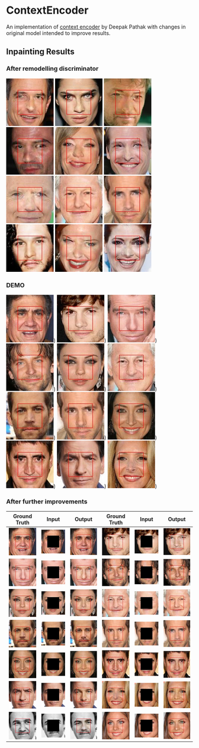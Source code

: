 # ContextEncoder
An implementation of [context encoder](http://people.eecs.berkeley.edu/~pathak/context_encoder/) by Deepak Pathak with changes in original model intended to improve results.
## Inpainting Results
### After remodelling discriminator
![](https://github.com/afrozalm/ContextEncoder/blob/master/results/122_output.jpg)
![](https://github.com/afrozalm/ContextEncoder/blob/master/results/125_output.jpg)
![](https://github.com/afrozalm/ContextEncoder/blob/master/results/126_output.jpg)
![](https://github.com/afrozalm/ContextEncoder/blob/master/results/127_output.jpg)
![](https://github.com/afrozalm/ContextEncoder/blob/master/results/128_output.jpg)
![](https://github.com/afrozalm/ContextEncoder/blob/master/results/131_output.jpg)
![](https://github.com/afrozalm/ContextEncoder/blob/master/results/133_output.jpg)
![](https://github.com/afrozalm/ContextEncoder/blob/master/results/141_output.jpg)
![](https://github.com/afrozalm/ContextEncoder/blob/master/results/143_output.jpg)
![](https://github.com/afrozalm/ContextEncoder/blob/master/results/149_output.jpg)
![](https://github.com/afrozalm/ContextEncoder/blob/master/results/152_output.jpg)
![](https://github.com/afrozalm/ContextEncoder/blob/master/results/154_output.jpg)

### DEMO
![](https://github.com/afrozalm/ContextEncoder/blob/master/results/9.gif))
![](https://github.com/afrozalm/ContextEncoder/blob/master/results/25.gif))
![](https://github.com/afrozalm/ContextEncoder/blob/master/results/34.gif))
![](https://github.com/afrozalm/ContextEncoder/blob/master/results/89.gif))
![](https://github.com/afrozalm/ContextEncoder/blob/master/results/101.gif))
![](https://github.com/afrozalm/ContextEncoder/blob/master/results/141.gif))
![](https://github.com/afrozalm/ContextEncoder/blob/master/results/142.gif))
![](https://github.com/afrozalm/ContextEncoder/blob/master/results/143.gif))
![](https://github.com/afrozalm/ContextEncoder/blob/master/results/146.gif))
![](https://github.com/afrozalm/ContextEncoder/blob/master/results/174.gif))
![](https://github.com/afrozalm/ContextEncoder/blob/master/results/186.gif))
![](https://github.com/afrozalm/ContextEncoder/blob/master/results/200.gif))

### After further improvements
Ground Truth | Input | Output | Ground Truth | Input | Output 
------|--------------|--------|-------|--------------|--------
![](https://github.com/afrozalm/ContextEncoder/blob/master/results/9_groundTruth.jpg) |![](https://github.com/afrozalm/ContextEncoder/blob/master/results/9_input.jpg) |![](https://github.com/afrozalm/ContextEncoder/blob/master/results/9_output.jpg) |![](https://github.com/afrozalm/ContextEncoder/blob/master/results/25_groundTruth.jpg) |![](https://github.com/afrozalm/ContextEncoder/blob/master/results/25_input.jpg) |![](https://github.com/afrozalm/ContextEncoder/blob/master/results/25_output.jpg) |
![](https://github.com/afrozalm/ContextEncoder/blob/master/results/34_groundTruth.jpg) |![](https://github.com/afrozalm/ContextEncoder/blob/master/results/34_input.jpg) |![](https://github.com/afrozalm/ContextEncoder/blob/master/results/34_output.jpg) |![](https://github.com/afrozalm/ContextEncoder/blob/master/results/89_groundTruth.jpg) |![](https://github.com/afrozalm/ContextEncoder/blob/master/results/89_input.jpg) |![](https://github.com/afrozalm/ContextEncoder/blob/master/results/89_output.jpg) |
![](https://github.com/afrozalm/ContextEncoder/blob/master/results/101_groundTruth.jpg) |![](https://github.com/afrozalm/ContextEncoder/blob/master/results/101_input.jpg) |![](https://github.com/afrozalm/ContextEncoder/blob/master/results/101_output.jpg) |![](https://github.com/afrozalm/ContextEncoder/blob/master/results/141_groundTruth.jpg) |![](https://github.com/afrozalm/ContextEncoder/blob/master/results/141_input.jpg) |![](https://github.com/afrozalm/ContextEncoder/blob/master/results/141_output.jpg) |
![](https://github.com/afrozalm/ContextEncoder/blob/master/results/142_groundTruth.jpg) |![](https://github.com/afrozalm/ContextEncoder/blob/master/results/142_input.jpg) |![](https://github.com/afrozalm/ContextEncoder/blob/master/results/142_output.jpg) |![](https://github.com/afrozalm/ContextEncoder/blob/master/results/143_groundTruth.jpg) |![](https://github.com/afrozalm/ContextEncoder/blob/master/results/143_input.jpg) |![](https://github.com/afrozalm/ContextEncoder/blob/master/results/143_output.jpg) |
![](https://github.com/afrozalm/ContextEncoder/blob/master/results/146_groundTruth.jpg) |![](https://github.com/afrozalm/ContextEncoder/blob/master/results/146_input.jpg) |![](https://github.com/afrozalm/ContextEncoder/blob/master/results/146_output.jpg) |![](https://github.com/afrozalm/ContextEncoder/blob/master/results/174_groundTruth.jpg) |![](https://github.com/afrozalm/ContextEncoder/blob/master/results/174_input.jpg) |![](https://github.com/afrozalm/ContextEncoder/blob/master/results/174_output.jpg) |
![](https://github.com/afrozalm/ContextEncoder/blob/master/results/186_groundTruth.jpg) |![](https://github.com/afrozalm/ContextEncoder/blob/master/results/186_input.jpg) |![](https://github.com/afrozalm/ContextEncoder/blob/master/results/186_output.jpg) |![](https://github.com/afrozalm/ContextEncoder/blob/master/results/200_groundTruth.jpg) |![](https://github.com/afrozalm/ContextEncoder/blob/master/results/200_input.jpg) |![](https://github.com/afrozalm/ContextEncoder/blob/master/results/200_output.jpg) |
![](https://github.com/afrozalm/ContextEncoder/blob/master/results/496_groundTruth.jpg) |![](https://github.com/afrozalm/ContextEncoder/blob/master/results/496_input.jpg) |![](https://github.com/afrozalm/ContextEncoder/blob/master/results/496_output.jpg) |![](https://github.com/afrozalm/ContextEncoder/blob/master/results/490_groundTruth.jpg) |![](https://github.com/afrozalm/ContextEncoder/blob/master/results/490_input.jpg) |![](https://github.com/afrozalm/ContextEncoder/blob/master/results/490_output.jpg) |
